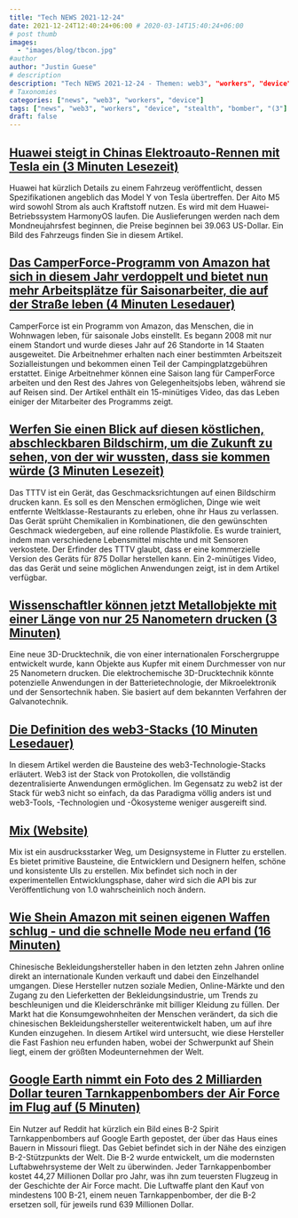 ```yaml
---
title: "Tech NEWS 2021-12-24"
date: 2021-12-24T12:40:24+06:00 # 2020-03-14T15:40:24+06:00
# post thumb
images:
  - "images/blog/tbcon.jpg"
#author
author: "Justin Guese"
# description
description: "Tech NEWS 2021-12-24 - Themen: web3", "workers", "device"
# Taxonomies
categories: ["news", "web3", "workers", "device"]
tags: ["news", "web3", "workers", "device", "stealth", "bomber", "(3"]
draft: false
---
```


## [Huawei steigt in Chinas Elektroauto-Rennen mit Tesla ein (3 Minuten Lesezeit)](https://www.cnbc.com/2021/12/23/huawei-joins-chinas-electric-car-race-in-competition-with-tesla.html)

 Huawei hat kürzlich Details zu einem Fahrzeug veröffentlicht, dessen Spezifikationen angeblich das Model Y von Tesla übertreffen. Der Aito M5 wird sowohl Strom als auch Kraftstoff nutzen. Es wird mit dem Huawei-Betriebssystem HarmonyOS laufen. Die Auslieferungen werden nach dem Mondneujahrsfest beginnen, die Preise beginnen bei 39.063 US-Dollar. Ein Bild des Fahrzeugs finden Sie in diesem Artikel.

## [Das CamperForce-Programm von Amazon hat sich in diesem Jahr verdoppelt und bietet nun mehr Arbeitsplätze für Saisonarbeiter, die auf der Straße leben (4 Minuten Lesedauer)](https://www.cnbc.com/2021/12/23/inside-the-growing-amazon-camperforce-program-featured-in-nomadland.html)

 CamperForce ist ein Programm von Amazon, das Menschen, die in Wohnwagen leben, für saisonale Jobs einstellt. Es begann 2008 mit nur einem Standort und wurde dieses Jahr auf 26 Standorte in 14 Staaten ausgeweitet. Die Arbeitnehmer erhalten nach einer bestimmten Arbeitszeit Sozialleistungen und bekommen einen Teil der Campingplatzgebühren erstattet. Einige Arbeitnehmer können eine Saison lang für CamperForce arbeiten und den Rest des Jahres von Gelegenheitsjobs leben, während sie auf Reisen sind. Der Artikel enthält ein 15-minütiges Video, das das Leben einiger der Mitarbeiter des Programms zeigt.

## [Werfen Sie einen Blick auf diesen köstlichen, abschleckbaren Bildschirm, um die Zukunft zu sehen, von der wir wussten, dass sie kommen würde (3 Minuten Lesezeit)](https://www.theverge.com/2021/12/23/22851585/lick-taste-the-tv-screen-snozzberries-flavor-chemicals-menu)

 Das TTTV ist ein Gerät, das Geschmacksrichtungen auf einen Bildschirm drucken kann. Es soll es den Menschen ermöglichen, Dinge wie weit entfernte Weltklasse-Restaurants zu erleben, ohne ihr Haus zu verlassen. Das Gerät sprüht Chemikalien in Kombinationen, die den gewünschten Geschmack wiedergeben, auf eine rollende Plastikfolie. Es wurde trainiert, indem man verschiedene Lebensmittel mischte und mit Sensoren verkostete. Der Erfinder des TTTV glaubt, dass er eine kommerzielle Version des Geräts für 875 Dollar herstellen kann. Ein 2-minütiges Video, das das Gerät und seine möglichen Anwendungen zeigt, ist in dem Artikel verfügbar.

## [Wissenschaftler können jetzt Metallobjekte mit einer Länge von nur 25 Nanometern drucken (3 Minuten)](https://interestingengineering.com/scientists-can-now-print-metal-objects-that-are-only-25-nanometers-long)

 Eine neue 3D-Drucktechnik, die von einer internationalen Forschergruppe entwickelt wurde, kann Objekte aus Kupfer mit einem Durchmesser von nur 25 Nanometern drucken. Die elektrochemische 3D-Drucktechnik könnte potenzielle Anwendungen in der Batterietechnologie, der Mikroelektronik und der Sensortechnik haben. Sie basiert auf dem bekannten Verfahren der Galvanotechnik.

## [Die Definition des web3-Stacks (10 Minuten Lesedauer)](https://bit.ly/3FsS5ng/1/0100017dec2164e1-e07c2278-493a-41ec-a0f2-b4bf602a9080-000000/K2C4eU2pqPSH6UOaQc_KwoJ_Yf4e3FbtqDha0UgAFjU=229)

 In diesem Artikel werden die Bausteine des web3-Technologie-Stacks erläutert. Web3 ist der Stack von Protokollen, die vollständig dezentralisierte Anwendungen ermöglichen. Im Gegensatz zu web2 ist der Stack für web3 nicht so einfach, da das Paradigma völlig anders ist und web3-Tools, -Technologien und -Ökosysteme weniger ausgereift sind.

## [Mix (Website)](https://bit.ly/3JemNTy/1/0100017dec2164e1-e07c2278-493a-41ec-a0f2-b4bf602a9080-000000/iT_s4_j_ykC7Ni26yq_V1J4TFygOFG4IWjiLGWvdxMA=229)

 Mix ist ein ausdrucksstarker Weg, um Designsysteme in Flutter zu erstellen. Es bietet primitive Bausteine, die Entwicklern und Designern helfen, schöne und konsistente UIs zu erstellen. Mix befindet sich noch in der experimentellen Entwicklungsphase, daher wird sich die API bis zur Veröffentlichung von 1.0 wahrscheinlich noch ändern.

## [Wie Shein Amazon mit seinen eigenen Waffen schlug - und die schnelle Mode neu erfand (16 Minuten)](https://restofworld.org/2021/how-shein-beat-amazon-and-reinvented-fast-fashion/)

 Chinesische Bekleidungshersteller haben in den letzten zehn Jahren online direkt an internationale Kunden verkauft und dabei den Einzelhandel umgangen. Diese Hersteller nutzen soziale Medien, Online-Märkte und den Zugang zu den Lieferketten der Bekleidungsindustrie, um Trends zu beschleunigen und die Kleiderschränke mit billiger Kleidung zu füllen. Der Markt hat die Konsumgewohnheiten der Menschen verändert, da sich die chinesischen Bekleidungshersteller weiterentwickelt haben, um auf ihre Kunden einzugehen. In diesem Artikel wird untersucht, wie diese Hersteller die Fast Fashion neu erfunden haben, wobei der Schwerpunkt auf Shein liegt, einem der größten Modeunternehmen der Welt.

## [Google Earth nimmt ein Foto des 2 Milliarden Dollar teuren Tarnkappenbombers der Air Force im Flug auf (5 Minuten)](https://www.popsci.com/military/air-force-b2-spirit-bomber-google-earth/)

 Ein Nutzer auf Reddit hat kürzlich ein Bild eines B-2 Spirit Tarnkappenbombers auf Google Earth gepostet, der über das Haus eines Bauern in Missouri fliegt. Das Gebiet befindet sich in der Nähe des einzigen B-2-Stützpunkts der Welt. Die B-2 wurde entwickelt, um die modernsten Luftabwehrsysteme der Welt zu überwinden. Jeder Tarnkappenbomber kostet 44,27 Millionen Dollar pro Jahr, was ihn zum teuersten Flugzeug in der Geschichte der Air Force macht. Die Luftwaffe plant den Kauf von mindestens 100 B-21, einem neuen Tarnkappenbomber, der die B-2 ersetzen soll, für jeweils rund 639 Millionen Dollar.

